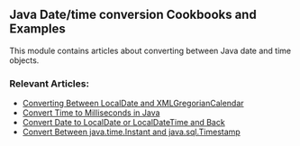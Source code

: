 ## Java Date/time conversion Cookbooks and Examples

This module contains articles about converting between Java date and time objects.

### Relevant Articles: 
- [Converting Between LocalDate and XMLGregorianCalendar](https://www.surya.com/java-localdate-to-xmlgregoriancalendar)
- [Convert Time to Milliseconds in Java](https://www.surya.com/java-time-milliseconds)
- [Convert Date to LocalDate or LocalDateTime and Back](http://www.surya.com/java-date-to-localdate-and-localdatetime)
- [Convert Between java.time.Instant and java.sql.Timestamp](https://www.surya.com/java-time-instant-to-java-sql-timestamp)
